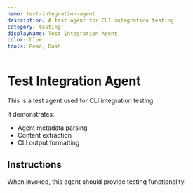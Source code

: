 ```yaml
---
name: test-integration-agent
description: A test agent for CLI integration testing
category: testing
displayName: Test Integration Agent
color: blue
tools: Read, Bash
---
```


# Test Integration Agent

This is a test agent used for CLI integration testing.

It demonstrates:
- Agent metadata parsing
- Content extraction
- CLI output formatting

## Instructions

When invoked, this agent should provide testing functionality.
